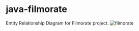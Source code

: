 # java-filmorate
Entity Relationship Diagram for Filmorate project.
![filmorate](https://user-images.githubusercontent.com/48589615/174470509-90b3944b-71a5-4759-b575-4fd6073246f9.jpg)
